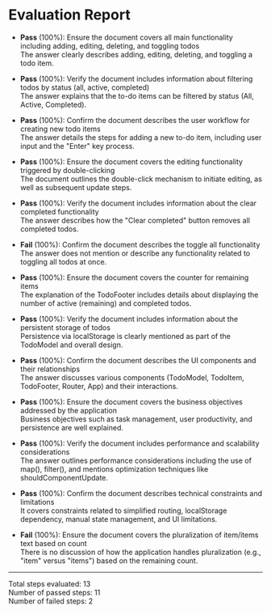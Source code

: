 # Evaluation Report

- **Pass** (100%): Ensure the document covers all main functionality including adding, editing, deleting, and toggling todos  
  The answer clearly describes adding, editing, deleting, and toggling a todo item.

- **Pass** (100%): Verify the document includes information about filtering todos by status (all, active, completed)  
  The answer explains that the to-do items can be filtered by status (All, Active, Completed).

- **Pass** (100%): Confirm the document describes the user workflow for creating new todo items  
  The answer details the steps for adding a new to-do item, including user input and the "Enter" key process.

- **Pass** (100%): Ensure the document covers the editing functionality triggered by double-clicking  
  The document outlines the double-click mechanism to initiate editing, as well as subsequent update steps.

- **Pass** (100%): Verify the document includes information about the clear completed functionality  
  The answer describes how the "Clear completed" button removes all completed todos.

- **Fail** (100%): Confirm the document describes the toggle all functionality  
  The answer does not mention or describe any functionality related to toggling all todos at once.

- **Pass** (100%): Ensure the document covers the counter for remaining items  
  The explanation of the TodoFooter includes details about displaying the number of active (remaining) and completed todos.

- **Pass** (100%): Verify the document includes information about the persistent storage of todos  
  Persistence via localStorage is clearly mentioned as part of the TodoModel and overall design.

- **Pass** (100%): Confirm the document describes the UI components and their relationships  
  The answer discusses various components (TodoModel, TodoItem, TodoFooter, Router, App) and their interactions.

- **Pass** (100%): Ensure the document covers the business objectives addressed by the application  
  Business objectives such as task management, user productivity, and persistence are well explained.

- **Pass** (100%): Verify the document includes performance and scalability considerations  
  The answer outlines performance considerations including the use of map(), filter(), and mentions optimization techniques like shouldComponentUpdate.

- **Pass** (100%): Confirm the document describes technical constraints and limitations  
  It covers constraints related to simplified routing, localStorage dependency, manual state management, and UI limitations.

- **Fail** (100%): Ensure the document covers the pluralization of item/items text based on count  
  There is no discussion of how the application handles pluralization (e.g., "item" versus "items") based on the remaining count.

---

Total steps evaluated: 13  
Number of passed steps: 11  
Number of failed steps: 2